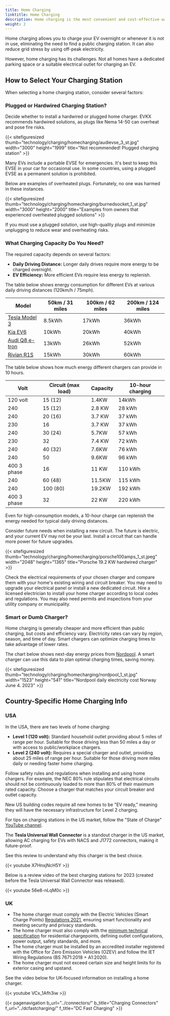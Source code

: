```yaml
---
title: Home Charging
linktitle: Home Charging
description: Home charging is the most convenient and cost-effective way of charging an EV.
weight: 2
---
```

<!-- markdownlint-disable MD033 -->
Home charging allows you to charge your EV overnight or whenever it is not in use, eliminating the need to find a public charging station. It can also reduce grid stress by using off-peak electricity.

However, home charging has its challenges. Not all homes have a dedicated parking space or a suitable electrical outlet for charging an EV.

## How to Select Your Charging Station

When selecting a home charging station, consider several factors:

### Plugged or Hardwired Charging Station?

Decide whether to install a hardwired or plugged home charger. EVKX recommends hardwired solutions, as plugs like Nema 14-50 can overheat and pose fire risks.

{{< sitefiguresized thumb="technology/charging/homecharging/audievse_3_st.jpg" width="3000" height="1999" title="Not recommended! Plugged charging station" >}}

Many EVs include a portable EVSE for emergencies. It's best to keep this EVSE in your car for occasional use. In some countries, using a plugged EVSE as a permanent solution is prohibited.

Below are examples of overheated plugs. Fortunately, no one was harmed in these instances.

{{< sitefiguresized thumb="technology/charging/homecharging/burnedsocket_1_st.jpg" width="3000" height="2000" title="Examples from owners that experienced overheated plugged solutions" >}}

If you must use a plugged solution, use high-quality plugs and minimize unplugging to reduce wear and overheating risks.

### What Charging Capacity Do You Need?

The required capacity depends on several factors:

- **Daily Driving Distance:** Longer daily drives require more energy to be charged overnight.
- **EV Efficiency:** More efficient EVs require less energy to replenish.

The table below shows energy consumption for different EVs at various daily driving distances (120km/h / 75mph).

<table class="table table-striped">
    <thead>
        <tr>
        <th>Model</th>
        <th>50km / 31 miles</th>
        <th>100km / 62 miles</th>
        <th>200km / 124 miles</th>
        </tr>
    </thead>
    <tbody>
        <tr>
            <td><a href="/models/tesla/model_3/model_3/rangeandconsumption/">Tesla Model 3</a></td>
            <td>8.5kWh</td>
            <td>17kWh</td>
            <td>36kWh</td>
        </tr>
        <tr>
            <td><a href="/models/kia/ev6/ev6_standard_range_2wd/rangeandconsumption/">Kia EV6</a></td>
            <td>10kWh</td>
            <td>20kWh</td>
            <td>40kWh</td>
        </tr>
        <tr>
            <td><a href="/models/audi/q8_e-tron/q8_55_e-tron/rangeandconsumption/">Audi Q8 e-tron</a></td>
            <td>13kWh</td>
            <td>26kWh</td>
            <td>52kWh</td>
        </tr>
        <tr>
            <td><a href="/models/audi/q8_e-tron/q8_55_e-tron/rangeandconsumption/">Rivian R1S</a></td>
            <td>15kWh</td>
            <td>30kWh</td>
            <td>60kWh</td>
        </tr>
    </tbody>
</table>

The table below shows how much energy different chargers can provide in 10 hours.

<table class="table table-striped">
    <thead>
        <tr>
            <th>Volt</th>
            <th>Circuit (max load)</th>
            <th>Capacity</th>
            <th>10-hour charging</th>
        </tr>
    </thead>
    <tbody>
        <tr>
            <td>120 volt</td>
            <td>15 (12)</td>
            <td>1.4KW</td>
            <td>14kWh</td>
        </tr>
        <tr>
            <td>240</td>
            <td>15 (12)</td>
            <td>2.8 KW</td>
            <td>28 kWh</td>
        </tr>
        <tr>
            <td>240</td>
            <td>20 (16)</td>
            <td>3.7 KW</td>
            <td>37 kWh</td>
        </tr>
        <tr>
            <td>230</td>
            <td>16</td>
            <td>3.7 KW</td>
            <td>37 kWh</td>
        </tr>
        <tr>
            <td>240</td>
            <td>30 (24)</td>
            <td>5.7KW</td>
            <td>57 kWh</td>
        </tr>
        <tr>
            <td>230</td>
            <td>32</td>
            <td>7.4 KW</td>
            <td>72 kWh</td>
        </tr>
        <tr>
            <td>240</td>
            <td>40 (32)</td>
            <td>7.6KW</td>
            <td>76 kWh</td>
        </tr>
        <tr>
            <td>240</td>
            <td>50</td>
            <td>9.6KW</td>
            <td>96 kWh</td>
        </tr>
        <tr>
            <td>400 3 phase</td>
            <td>16</td>
            <td>11 KW</td>
            <td>110 kWh</td>
        </tr>
        <tr>
            <td>240</td>
            <td>60 (48)</td>
            <td>11.5KW</td>
            <td>115 kWh</td>
        </tr>
        <tr>
            <td>240</td>
            <td>100 (80)</td>
            <td>19.2KW</td>
            <td>192 kWh</td>
        </tr>
        <tr>
            <td>400 3 phase</td>
            <td>32</td>
            <td>22 KW</td>
            <td>220 kWh</td>
        </tr>
    </tbody>
</table>

Even for high-consumption models, a 10-hour charge can replenish the energy needed for typical daily driving distances.

Consider future needs when installing a new circuit. The future is electric, and your current EV may not be your last. Install a circuit that can handle more power for future upgrades.

{{< sitefiguresized thumb="technology/charging/homecharging/porsche100amps_1_st.jpeg" width="2048" height="1365" title="Porsche 19.2 KW hardwired charger" >}}

Check the electrical requirements of your chosen charger and compare them with your home's existing wiring and circuit breaker. You may need to upgrade your electrical panel or install a new dedicated circuit. Hire a licensed electrician to install your home charger according to local codes and regulations. You may also need permits and inspections from your utility company or municipality.

### Smart or Dumb Charger?

Home charging is generally cheaper and more efficient than public charging, but costs and efficiency vary. Electricity rates can vary by region, season, and time of day. Smart chargers can optimize charging times to take advantage of lower rates.

The chart below shows next-day energy prices from [Nordpool](https://www.nordpoolgroup.com/en/Market-data1/Dayahead/Area-Prices/NO/Hourly/?view=chart). A smart charger can use this data to plan optimal charging times, saving money.

{{< sitefiguresized thumb="technology/charging/homecharging/nordpool_1_st.jpg" width="1523" height="541" title="Nordpool daily electricity cost Norway June 4. 2023" >}}

## Country-Specific Home Charging Info

### USA

In the USA, there are two levels of home charging:

- **Level 1 (120 volt):** Standard household outlet providing about 5 miles of range per hour. Suitable for those driving less than 50 miles a day or with access to public/workplace chargers.
- **Level 2 (240 volt):** Requires a special charger and outlet, providing about 25 miles of range per hour. Suitable for those driving more miles daily or needing faster home charging.

Follow safety rules and regulations when installing and using home chargers. For example, the NEC 80% rule stipulates that electrical circuits should not be continuously loaded to more than 80% of their maximum rated capacity. Choose a charger that matches your circuit breaker and outlet capacity.

New US building codes require all new homes to be "EV ready," meaning they will have the necessary infrastructure for Level 2 charging.

For tips on charging stations in the US market, follow the "State of Charge" [YouTube channel](https://www.youtube.com/@StateOfChargeWithTomMoloughney).

The **Tesla Universal Wall Connector** is a standout charger in the US market, allowing AC charging for EVs with NACS and J1772 connectors, making it future-proof.

See this review to understand why this charger is the best choice.

{{< youtube X7HnxjNcH5Y >}}

Below is a review video of the best charging stations for 2023 (created before the Tesla Universal Wall Connector was released).

{{< youtube 56e8-nLqM0c >}}

### UK

- The home charger must comply with the Electric Vehicles (Smart Charge Points) [Regulations 2021](https://www.gov.uk/guidance/regulations-electric-vehicle-smart-charge-points), ensuring smart functionality and meeting security and privacy standards.
- The home charger must also comply with the [minimum technical specification](https://www.gov.uk/guidance/residential-chargepoints-minimum-technical-specification) for residential chargepoints, defining outlet configurations, power output, safety standards, and more.
- The home charger must be installed by an accredited installer registered with the Office for Zero Emission Vehicles (OZEV) and follow the IET Wiring Regulations (BS 7671:2018 + A1:2020).
- The home charger must not exceed certain size and height limits for its exterior casing and upstand.

See the video below for UK-focused information on installing a home charger.

{{< youtube VCx_1Afh3iw >}}

{{< pagenavigation b_url="../connectors/" b_title="Charging Connectors" f_url="../dcfastcharging/" f_title="DC Fast Charging" >}}